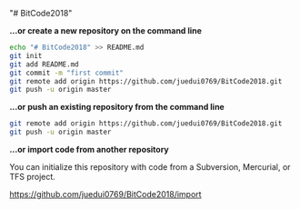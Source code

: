 "# BitCode2018" 


**…or create a new repository on the command line**

```sh
echo "# BitCode2018" >> README.md
git init
git add README.md
git commit -m "first commit"
git remote add origin https://github.com/juedui0769/BitCode2018.git
git push -u origin master
```

**…or push an existing repository from the command line**

```sh
git remote add origin https://github.com/juedui0769/BitCode2018.git
git push -u origin master
```

**…or import code from another repository**

You can initialize this repository with code from a Subversion, Mercurial, or TFS project.

<https://github.com/juedui0769/BitCode2018/import>

